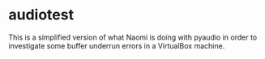 # audiotest
This is a simplified version of what Naomi is doing with pyaudio in order to investigate some buffer underrun errors in a VirtualBox machine.

